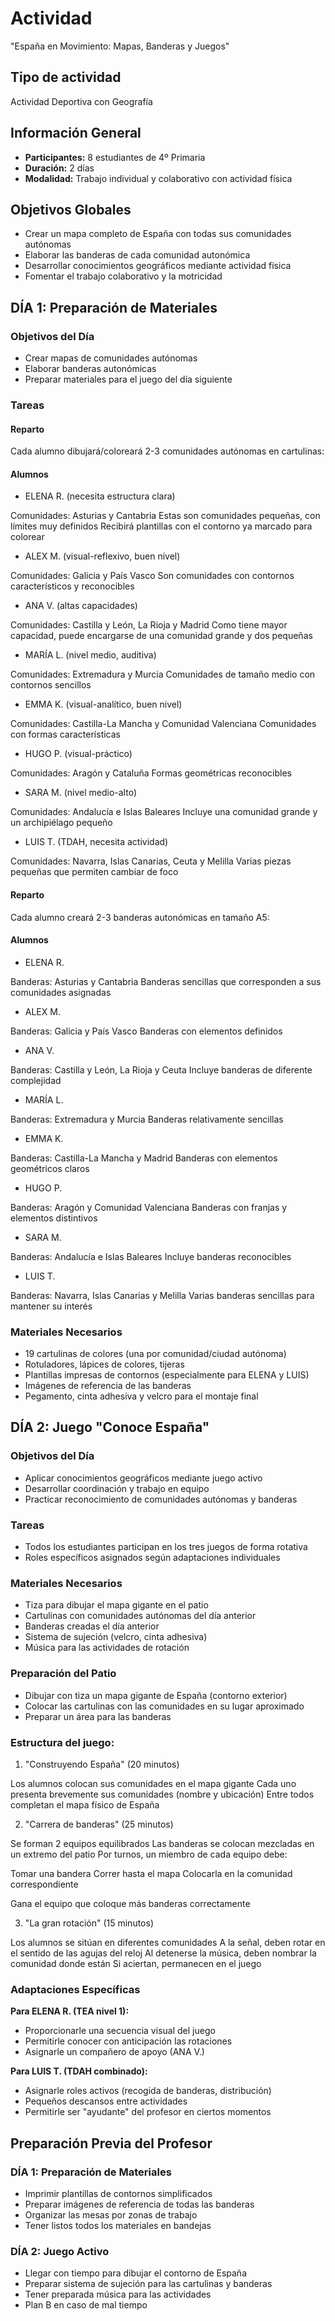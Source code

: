 # Actividad
"España en Movimiento: Mapas, Banderas y Juegos"

## Tipo de actividad
Actividad Deportiva con Geografía

## Información General
- **Participantes:** 8 estudiantes de 4º Primaria
- **Duración:** 2 días
- **Modalidad:** Trabajo individual y colaborativo con actividad física 

## Objetivos Globales
- Crear un mapa completo de España con todas sus comunidades autónomas
- Elaborar las banderas de cada comunidad autonómica
- Desarrollar conocimientos geográficos mediante actividad física
- Fomentar el trabajo colaborativo y la motricidad

## DÍA 1: Preparación de Materiales

### Objetivos del Día
- Crear mapas de comunidades autónomas
- Elaborar banderas autonómicas
- Preparar materiales para el juego del día siguiente

### Tareas

#### Reparto

Cada alumno dibujará/coloreará 2-3 comunidades autónomas en cartulinas:

#### Alumnos

- ELENA R. (necesita estructura clara)

Comunidades: Asturias y Cantabria
Estas son comunidades pequeñas, con límites muy definidos
Recibirá plantillas con el contorno ya marcado para colorear


- ALEX M. (visual-reflexivo, buen nivel)

Comunidades: Galicia y País Vasco
Son comunidades con contornos característicos y reconocibles


- ANA V. (altas capacidades)

Comunidades: Castilla y León, La Rioja y Madrid
Como tiene mayor capacidad, puede encargarse de una comunidad grande y dos pequeñas


- MARÍA L. (nivel medio, auditiva)

Comunidades: Extremadura y Murcia
Comunidades de tamaño medio con contornos sencillos


- EMMA K. (visual-analítico, buen nivel)

Comunidades: Castilla-La Mancha y Comunidad Valenciana
Comunidades con formas características


- HUGO P. (visual-práctico)

Comunidades: Aragón y Cataluña
Formas geométricas reconocibles


- SARA M. (nivel medio-alto)

Comunidades: Andalucía e Islas Baleares
Incluye una comunidad grande y un archipiélago pequeño


- LUIS T. (TDAH, necesita actividad)

Comunidades: Navarra, Islas Canarias, Ceuta y Melilla
Varias piezas pequeñas que permiten cambiar de foco



#### Reparto

Cada alumno creará 2-3 banderas autonómicas en tamaño A5:

#### Alumnos

- ELENA R.

Banderas: Asturias y Cantabria
Banderas sencillas que corresponden a sus comunidades asignadas


- ALEX M.

Banderas: Galicia y País Vasco
Banderas con elementos definidos


- ANA V.

Banderas: Castilla y León, La Rioja y Ceuta
Incluye banderas de diferente complejidad


- MARÍA L.

Banderas: Extremadura y Murcia
Banderas relativamente sencillas


- EMMA K.

Banderas: Castilla-La Mancha y Madrid
Banderas con elementos geométricos claros


- HUGO P.

Banderas: Aragón y Comunidad Valenciana
Banderas con franjas y elementos distintivos


- SARA M.

Banderas: Andalucía e Islas Baleares
Incluye banderas reconocibles


- LUIS T.

Banderas: Navarra, Islas Canarias y Melilla
Varias banderas sencillas para mantener su interés

### Materiales Necesarios
- 19 cartulinas de colores (una por comunidad/ciudad autónoma)
- Rotuladores, lápices de colores, tijeras
- Plantillas impresas de contornos (especialmente para ELENA y LUIS)
- Imágenes de referencia de las banderas
- Pegamento, cinta adhesiva y velcro para el montaje final

## DÍA 2: Juego "Conoce España"

### Objetivos del Día
- Aplicar conocimientos geográficos mediante juego activo
- Desarrollar coordinación y trabajo en equipo
- Practicar reconocimiento de comunidades autónomas y banderas

### Tareas
- Todos los estudiantes participan en los tres juegos de forma rotativa
- Roles específicos asignados según adaptaciones individuales

### Materiales Necesarios
- Tiza para dibujar el mapa gigante en el patio
- Cartulinas con comunidades autónomas del día anterior
- Banderas creadas el día anterior
- Sistema de sujeción (velcro, cinta adhesiva)
- Música para las actividades de rotación

### Preparación del Patio
- Dibujar con tiza un mapa gigante de España (contorno exterior)
- Colocar las cartulinas con las comunidades en su lugar aproximado
- Preparar un área para las banderas

### Estructura del juego:
1. "Construyendo España" (20 minutos)

Los alumnos colocan sus comunidades en el mapa gigante
Cada uno presenta brevemente sus comunidades (nombre y ubicación)
Entre todos completan el mapa físico de España

2. "Carrera de banderas" (25 minutos)

Se forman 2 equipos equilibrados
Las banderas se colocan mezcladas en un extremo del patio
Por turnos, un miembro de cada equipo debe:

Tomar una bandera
Correr hasta el mapa
Colocarla en la comunidad correspondiente


Gana el equipo que coloque más banderas correctamente

3. "La gran rotación" (15 minutos)

Los alumnos se sitúan en diferentes comunidades
A la señal, deben rotar en el sentido de las agujas del reloj
Al detenerse la música, deben nombrar la comunidad donde están
Si aciertan, permanecen en el juego

### Adaptaciones Específicas

**Para ELENA R. (TEA nivel 1):**
- Proporcionarle una secuencia visual del juego
- Permitirle conocer con anticipación las rotaciones
- Asignarle un compañero de apoyo (ANA V.)

**Para LUIS T. (TDAH combinado):**
- Asignarle roles activos (recogida de banderas, distribución)
- Pequeños descansos entre actividades
- Permitirle ser "ayudante" del profesor en ciertos momentos

## Preparación Previa del Profesor

### DÍA 1: Preparación de Materiales
- Imprimir plantillas de contornos simplificados
- Preparar imágenes de referencia de todas las banderas
- Organizar las mesas por zonas de trabajo
- Tener listos todos los materiales en bandejas

### DÍA 2: Juego Activo
- Llegar con tiempo para dibujar el contorno de España
- Preparar sistema de sujeción para las cartulinas y banderas
- Tener preparada música para las actividades
- Plan B en caso de mal tiempo